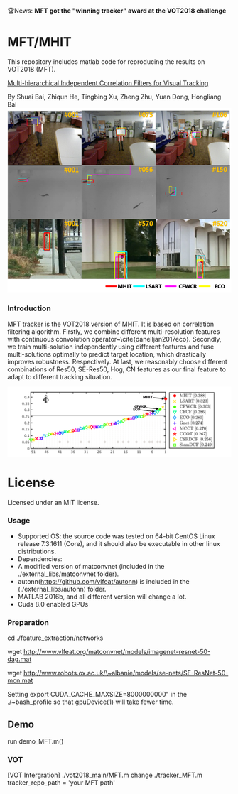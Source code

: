 :trophy:News: **MFT got the "winning tracker" award at the VOT2018 challenge**
# MFT/MHIT
This repository includes matlab code for reproducing the results on VOT2018 (MFT).

[Multi-hierarchical Independent Correlation Filters for Visual Tracking](http://arxiv.org/abs/1811.10302)

By Shuai Bai, Zhiqun He, Tingbing Xu, Zheng Zhu, Yuan Dong, Hongliang Bai
<img src='img/fig1.png' width='800'>
### Introduction

MFT tracker is the VOT2018 version of MHIT. It is based on correlation filtering algorithm. Firstly, we combine different multi-resolution features with continuous convolution operator~\cite{danelljan2017eco}. Secondly, we train multi-solution independently using different features and fuse multi-solutions optimally to predict target location, which drastically improves robustness. Respectively. At last, we reasonably choose different combinations of Res50, SE-Res50, Hog, CN features as our final feature to adapt to different tracking situation.

<img src='img/vot2017.png' width='800'>


# License
Licensed under an MIT license.


### Usage
* Supported OS: the source code was tested on 64-bit CentOS Linux release 7.3.1611 (Core), and it should also be executable in other linux distributions.
* Dependencies: 
 * A modified version of matconvnet (included in the ./external_libs/matconvnet folder).
 * autonn(https://github.com/vlfeat/autonn) is included in the (./external_libs/autonn) folder.
 * MATLAB 2016b, and all different version will change a lot.
 * Cuda 8.0 enabled GPUs

###  Preparation
cd ./feature_extraction/networks

wget http://www.vlfeat.org/matconvnet/models/imagenet-resnet-50-dag.mat

wget http://www.robots.ox.ac.uk/\~albanie/models/se-nets/SE-ResNet-50-mcn.mat

Setting export CUDA_CACHE_MAXSIZE=8000000000" in the ./~bash_profile so that gpuDevice(1) will take fewer time.


## Demo
run demo_MFT.m()

### VOT
[VOT Intergration] ./vot2018_main/MFT.m
change ./tracker_MFT.m
tracker_repo_path = 'your MFT path'
